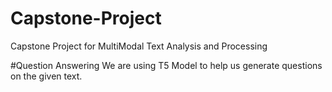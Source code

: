 # Capstone-Project
Capstone Project for MultiModal Text Analysis and Processing

#Question Answering
We are using T5 Model to help us generate questions on the given text. 
